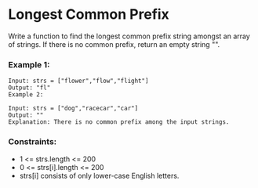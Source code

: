 # Longest Common Prefix

Write a function to find the longest common prefix string amongst an array of strings.
If there is no common prefix, return an empty string "".

### Example 1:

    Input: strs = ["flower","flow","flight"]
    Output: "fl"
    Example 2:

    Input: strs = ["dog","racecar","car"]
    Output: ""
    Explanation: There is no common prefix among the input strings.


### Constraints:

* 1 <= strs.length <= 200
* 0 <= strs[i].length <= 200
* strs[i] consists of only lower-case English letters.
